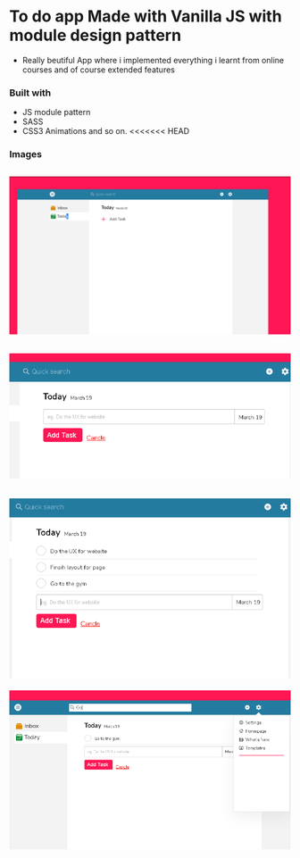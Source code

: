 # To do app Made with Vanilla JS with module design pattern
- Really beutiful App where i implemented everything i learnt from online courses and of course extended features
### Built with
- JS module pattern
- SASS
- CSS3 Animations and so on.
<<<<<<< HEAD

### Images
![](img/todo1.png)
-----------------------
![](img/todo2.png)
-----------------------
![](img/todo3.png)
-----------------------
![](img/todo4.png)
